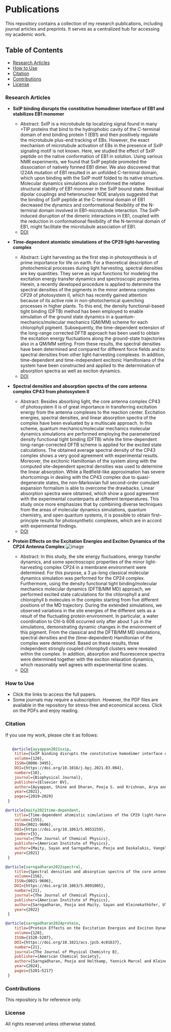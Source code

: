 # Publications
This repository contains a collection of my research publications, including journal articles and preprints. It serves as a centralized hub for accessing my academic work.

## Table of Contents  
- [Research Articles](#research-articles)  
- [How to Use](#how-to-use)  
- [Citation](#citation)  
- [Contributions](#contributions)  
- [License](#license)  

### Research Articles
- **SxIP binding disrupts the constitutive homodimer interface of EB1 and stabilizes EB1 monomer**  
  - Abstract: SxIP is a microtubule tip localizing signal found in many +TIP proteins that bind to the hydrophobic cavity of the C-terminal domain of end binding protein 1 (EB1) and then positively regulate the microtubule plus-end tracking of EBs. However, the exact mechanism of microtubule activation of EBs in the presence of SxIP signaling motif is not known. Here, we studied the effect of SxIP peptide on the native conformation of EB1 in solution. Using various NMR experiments, we found that SxIP peptide promoted the dissociation of natively formed EB1 dimer. We also discovered that I224A mutation of EB1 resulted in an unfolded C-terminal domain, which upon binding with the SxIP motif folded to its native structure. Molecular dynamics simulations also confirmed the relative structural stability of EB1 monomer in the SxIP bound state. Residual dipolar couplings and heteronuclear NOE analysis suggested that the binding of SxIP peptide at the C-terminal domain of EB1 decreased the dynamics and conformational flexibility of the N-terminal domain involved in EB1-microtubule interaction. The SxIP-induced disruption of the dimeric interactions in EB1, coupled with the reduction in conformational flexibility of the N-terminal domain of EB1, might facilitate the microtubule association of EB1. 
  - [DOI](https://doi.org/10.1016/j.bpj.2021.03.004)
 
- **Time-dependent atomistic simulations of the CP29 light-harvesting complex**
  - Abstract: Light harvesting as the first step in photosynthesis is of prime importance for life on earth. For a theoretical description of photochemical processes during light harvesting, spectral densities are key quantities. They serve as input functions for modeling the excitation energy transfer dynamics and spectroscopic properties. Herein, a recently developed procedure is applied to determine the spectral densities of the pigments in the minor antenna complex CP29 of photosystem II, which has recently gained attention because of its active role in non-photochemical quenching processes in higher plants. To this end, the density functional-based tight binding (DFTB) method has been employed to enable simulation of the ground state dynamics in a quantum-mechanics/molecular mechanics (QM/MM) scheme for each chlorophyll pigment. Subsequently, the time-dependent extension of the long-range corrected DFTB approach has been used to obtain the excitation energy fluctuations along the ground-state trajectories also in a QM/MM setting. From these results, the spectral densities have been determined and compared for different force fields and to spectral densities from other light-harvesting complexes. In addition, time-dependent and time-independent excitonic Hamiltonians of the system have been constructed and applied to the determination of absorption spectra as well as exciton dynamics.
  - [DOI](https://doi.org/10.1063/5.0053259)

- **Spectral densities and absorption spectra of the core antenna complex CP43 from photosystem II**
  - Abstract: Besides absorbing light, the core antenna complex CP43 of photosystem II is of great importance in transferring excitation energy from the antenna complexes to the reaction center. Excitation energies, spectral densities, and linear absorption spectra of the complex have been evaluated by a multiscale approach. In this scheme, quantum mechanics/molecular mechanics molecular dynamics simulations are performed employing the parameterized density functional tight binding (DFTB) while the time-dependent long-range-corrected DFTB scheme is applied for the excited state calculations. The obtained average spectral density of the CP43 complex shows a very good agreement with experimental results. Moreover, the excitonic Hamiltonian of the system along with the computed site-dependent spectral densities was used to determine the linear absorption. While a Redfield-like approximation has severe shortcomings in dealing with the CP43 complex due to quasi-degenerate states, the non-Markovian full second-order cumulant expansion formalism is able to overcome the drawbacks. Linear absorption spectra were obtained, which show a good agreement with the experimental counterparts at different temperatures. This study once more emphasizes that by combining diverse techniques from the areas of molecular dynamics simulations, quantum chemistry, and open quantum systems, it is possible to obtain first-principle results for photosynthetic complexes, which are in accord with experimental findings.
  - [DOI](https://doi.org/10.1063/5.0091005)
 
- **Protein Effects on the Excitation Energies and Exciton Dynamics of the CP24 Antenna Complex**
  ![image](https://github.com/user-attachments/assets/c734141b-b442-48c2-91da-14a39a6dbcbf)

  - Abstract: In this study, the site energy fluctuations, energy transfer dynamics, and some spectroscopic properties of the minor light-harvesting complex CP24 in a membrane environment were determined. For this purpose, a 3 μs-long classical molecular dynamics simulation was performed for the CP24 complex. Furthermore, using the density functional tight binding/molecular mechanics molecular dynamics (DFTB/MM MD) approach, we performed excited state calculations for the chlorophyll a and chlorophyll b molecules in the complex starting from five different positions of the MD trajectory. During the extended simulations, we observed variations in the site energies of the different sets as a result of the fluctuating protein environment. In particular, a water coordination to Chl-b 608 occurred only after about 1 μs in the simulations, demonstrating dynamic changes in the environment of this pigment. From the classical and the DFTB/MM MD simulations, spectral densities and the (time-dependent) Hamiltonian of the complex were determined. Based on these results, three independent strongly coupled chlorophyll clusters were revealed within the complex. In addition, absorption and fluorescence spectra were determined together with the exciton relaxation dynamics, which reasonably well agrees with experimental time scales.
  - [DOI](https://doi.org/10.1021/acs.jpcb.4c01637)

### How to Use  
- Click the links to access the full papers.  
- Some journals may require a subscription. However, the PDF files are available in the repository for stress-free and economical access. Click on the PDFs and enjoy reading.

 
### Citation
If you use my work, please cite it as follows:  
```bibtex
   
   @article{ayyappan2021sxip, 
	title={SxIP binding disrupts the constitutive homodimer interface of EB1 and stabilizes EB1 monomer}, 
	volume={120}, 
	ISSN={0006-3495}, 
	DOI={https://doi.org/10.1016/j.bpj.2021.03.004}, 
	number={10}, 
	journal={Biophysical Journal}, 
	publisher={Elsevier BV}, 
	author={Ayyappan, Shine and Dharan, Pooja S. and Krishnan, Arya and Radhakrishnan, Renjith M. and Lambert, Mahil and Manna, Tapas and Vijayan, Vinesh}, 
	year={2021}, 
	pages={2019–2029}
 }

@article{maity2021time-dependent, 
	title={Time-dependent atomistic simulations of the CP29 light-harvesting complex}, 
	volume={155}, 
	ISSN={0021-9606}, 
	DOI={https://doi.org/10.1063/5.0053259}, 
	number={5}, 
	journal={The Journal of Chemical Physics}, 
	publisher={American Institute of Physics}, 
	author={Maity, Sayan and Sarngadharan, Pooja and Daskalakis, Vangelis and Kleinekathöfer, Ulrich}, 
	year={2021}
 }

@article{sarngadharan2022spectral, 
	title={Spectral densities and absorption spectra of the core antenna complex CP43 from photosystem II}, 
	volume={156}, 
	ISSN={0021-9606}, 
	DOI={https://doi.org/10.1063/5.0091005}, 
	number={21}, 
	journal={The Journal of Chemical Physics}, 
	publisher={American Institute of Physics}, 
	author={Sarngadharan, Pooja and Maity, Sayan and Kleinekathöfer, Ulrich}, 
	year={2022}
 }

@article{sarngadharan2024protein, 
	title={Protein Effects on the Excitation Energies and Exciton Dynamics of the CP24 Antenna Complex}, 
	volume={128}, 
	ISSN={1520-5207}, 
	DOI={https://doi.org/10.1021/acs.jpcb.4c01637}, 
	number={21}, 
	journal={The Journal of Physical Chemistry B}, 
	publisher={American Chemical Society}, 
	author={Sarngadharan, Pooja and Holtkamp, Yannick Marcel and Kleinekathöfer, Ulrich}, 
	year={2024}, 
	pages={5201–5217}
 }
```

### Contributions
This repository is for reference only.

### License
All rights reserved unless otherwise stated.
